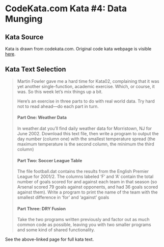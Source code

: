 # CodeKata.com Kata #4: Data Munging

## Kata Source

Kata is drawn from codekata.com. Original code kata webpage is visible
[here](http://codekata.com/kata/kata02-karate-chop/).

## Kata Text Selection

> Martin Fowler gave me a hard time for Kata02, complaining that it was yet
> another single-function, academic exercise. Which, or course, it was. So this
> week let’s mix things up a bit.
>
> Here’s an exercise in three parts to do with real world data. Try hard not
> to read ahead—do each part in turn.
>
> #### Part One: Weather Data
>
> In weather.dat you’ll find daily weather data for Morristown, NJ for June
> 2002. Download this text file, then write a program to output the day number
> (column one) with the smallest temperature spread (the maximum temperature is
> the second column, the minimum the third column)
>
> #### Part Two: Soccer League Table
>
> The file football.dat contains the results from the English Premier League
> for 2001/2. The columns labeled ‘F’ and ‘A’ contain the total number
> of goals scored for and against each team in that season (so Arsenal scored
> 79 goals against opponents, and had 36 goals scored against them). Write
> a program to print the name of the team with the smallest difference in
> ‘for’ and ‘against’ goals
>
> #### Part Three: DRY Fusion
>
> Take the two programs written previously and factor out as much common code
> as possible, leaving you with two smaller programs and some kind of shared
> functionality.

See the above-linked page for full kata text.
